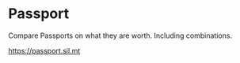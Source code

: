 # Passport

Compare Passports on what they are worth. Including combinations.

https://passport.sil.mt
